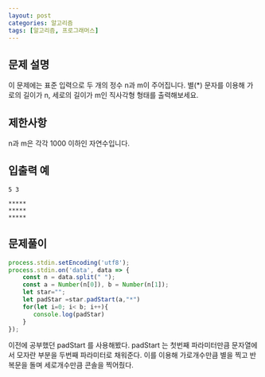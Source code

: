 ```yaml
---
layout: post
categories: 알고리즘
tags: [알고리즘, 프로그래머스]
---
```


## 문제 설명

이 문제에는 표준 입력으로 두 개의 정수 n과 m이 주어집니다.
별(*) 문자를 이용해 가로의 길이가 n, 세로의 길이가 m인 직사각형 형태를 출력해보세요.

## 제한사항

n과 m은 각각 1000 이하인 자연수입니다.

## 입출력 예

`5 3`

```
*****
*****
*****
```

## 문제풀이

```javascript
process.stdin.setEncoding('utf8');
process.stdin.on('data', data => {
    const n = data.split(" ");
    const a = Number(n[0]), b = Number(n[1]);
    let star="";
    let padStar =star.padStart(a,"*") 
    for(let i=0; i< b; i++){     
       console.log(padStar)
    }
});
```

이전에 공부했던 padStart 를 사용해봤다. 
padStart 는 첫번째 파라미터만큼 문자열에서 모자란 부분을 두번째 파라미터로 채워준다.
이를 이용해 가로개수만큼 별을 찍고 반복문을 돌며 세로개수만큼 콘솔을 찍어줬다.